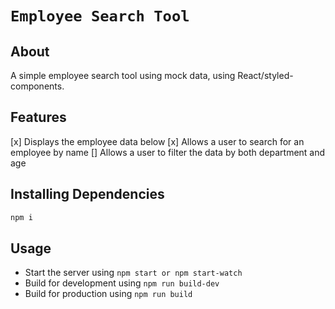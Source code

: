 # `Employee Search Tool`

## About

A simple employee search tool using mock data, using React/styled-components.

## Features

[x] Displays the employee data below
[x] Allows a user to search for an employee by name
[] Allows a user to filter the data by both department and age

## Installing Dependencies

```sh
npm i
```

## Usage

- Start the server using `npm start or npm start-watch`
- Build for development using `npm run build-dev`
- Build for production using `npm run build`
